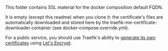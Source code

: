 This folder contains SSL material for the docker composition default FQDN.

It is empty (except this readme) when you clone it: the certificate's files are automatically downloaded and stored here by the traefik-me-certificate-downloader container (see docker-compose.override.yml).


For a public service, you should use Traefik's ability to [generate its own certificates](https://doc.traefik.io/traefik/https/acme/) using [Let's Encrypt](https://letsencrypt.org/).
